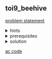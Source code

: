 ## toi9_beehive
[problem statement](https://programming.in.th/tasks/toi9_beehive)

<details>
  <summary>hints</summary>
  <ul>
    <details>
      <summary>hint 1</summary>
      <p>หา maximum ? นับจำนวนวิธี ?</p>
    </details>
    <details>
      <summary>hint 1.5</summary>
      <p>dynamic programming</p>
    </details>
  </ul>
</details>

<details>
  <summary>prerequisites</summary>
    <ul>dynamic programming</ul>
</details>

<details>
  <summary>solution</summary>
  <p><br>โจทย์ข้อนี้ให้หา maximum path sum แล้วก็หาจำนวนเดินที่ทำให้ได้ maximum sum โดยที่เราเริ่มเดินจาก cell ไหนก็ได้ในแถวที่ 0 ซึ่งสามารถแก้ได้ด้วย dynamic programming.</p>
  <p>กำหนดให้ $dp(i, j)$ คือผลบวกของค่าใน cell มากที่สุดในระหว่างทางเดินจากแถวที่ 0 มาถึง cell $(i, j)$ เมื่อ $i$ บอกแถว และ $j$ บอก column</p>
  <p><ins>Base case</ins> (แถวที่ 0)</p>
  <ul>
    <li>$dp(0, j) = x_{0j}$</li>
  </ul>
  <p><ins>Transition</ins></p>
  <ul>
    <li>กรณีแถวเลขคี่:</li>
    <p>$dp(i, j) = \max(dp(i-1, j) + x_{ij}, \ dp(i-1, j+1) + x_{ij})$</p>
    <li>กรณีแถวเลขคู่:</li>
    <p>$dp(i, j) = \max(dp(i-1, j) + x_{ij}, \ dp(i-1, j-1) + x_{ij})$</p>
  </ul>
  <p><ins>เราจะได้ maximum path sum เป็นค่า maximum ของ $dp$ ในแถวที่ $m-1$: $max(\{dp(m-1, j)\})$</ins> ตอนนี้เราเหลือปัญหาของการนับจำนวนวิธีซึ่งก็สามารถแก้ด้วย dynamic programming ได้</p>
  <p>กำหนดให้ $ways(i, j)$ เป็นจำนวนวิธีในการเดินจาก cell ไหนก็ได้ในแถวที่ 0 จนมาถึง cell $(i, j)$ โดยเดินให้ได้ maximum path sum จนถึง $(i, j)$</p>
  <p><ins>Base case</ins></p>
  <ul>
    <li>$ways(0, j) = 1$</li>
  </ul>
  <p><ins>Transition</ins></p>
  <ul>
    <li>กรณีแถวเลขคี่:</li>
    <p>การเดินมา $(i, j)$ มาได้จาก $(i-1, j)$ และ $(i-1, j+1)$. $ways(i, j)$ เก็บจำนวนวิธีที่ทำ maximum path sum ได้ ทำให้แบ่งได้ 3 กรณี:</p>
    <ol>
      <li>$dp(i-1, j) > dp(i-1, j+1)$</li>
      <p>$ways(i, j) = ways(i-1, j)$</p>
      <li>$dp(i-1, j+1) > dp(i-1, j)$</li>
      <p>$ways(i, j) = ways(i-1, j+1)$</p>
      <li>$dp(i-1, j) = dp(i-1, j+1)$</li>
      <p>$ways(i, j) = ways(i-1, j) + ways(i-1, j+1)$</p>
    </ol>
    <li>กรณีแถวเลขคู่:</li>
    <p>การเดินมา $(i, j)$ มาได้จาก $(i-1, j)$ และ $(i-1, j-1)$. $ways(i, j)$ เก็บจำนวนวิธีที่ทำ maximum path sum ได้ ทำให้แบ่งได้ 3 กรณี:</p>
    <ol>
      <li>$dp(i-1, j) > dp(i-1, j-1)$</li>
      <p>$ways(i, j) = ways(i-1, j)$</p>
      <li>$dp(i-1, j-1) > dp(i-1, j)$</li>
      <p>$ways(i, j) = ways(i-1, j-1)$</p>
      <li>$dp(i-1, j) = dp(i-1, j-1)$</li>
      <p>$ways(i, j) = ways(i-1, j) + ways(i-1, j-1)$</p>
    </ol>
  </ul>
  <p><ins>ทำให้คำตอบของจำนวนวิธีก็คือ $\sum ways(m-1, j)$ ที่มี $dp(m-1, j)$ มากที่สุด</ins></p>
  <details>
  <summary>Memory optimization</summary>
  <p>ถ้าเราทำ $dp$ ปกติจะทำให้เราต้องสร้างตารางขนาด $NM$ ซึ่งเกินจำเป็นเนื่องจาก transition $dp$ ที่เราใช้ในการคิดค่า $dp$ ในแถว $i$ มาจากค่าแถวที่ $i-1$. ทำให้เราเก็บจาก $dp[M][N]$ เหลือแค่ $dp[2][N]$ ได้ โดยเราจะให้<ins>แถวที่ 0 ใช้เก็บค่า $dp$ ในแถวเลขคู่ และแถวที่ 1 ใช้เก็บค่า $dp$ ในแถวเลขคี่</ins> ซึ่งสามารถหาแถวที่ใช้เก็บได้ด้วยการหาเศษจากการหารด้วยสอง หรือทำการ bitwise & กับ 1</p>
  </details>
</details>

[ac code](./toi09_beehive.cpp)

